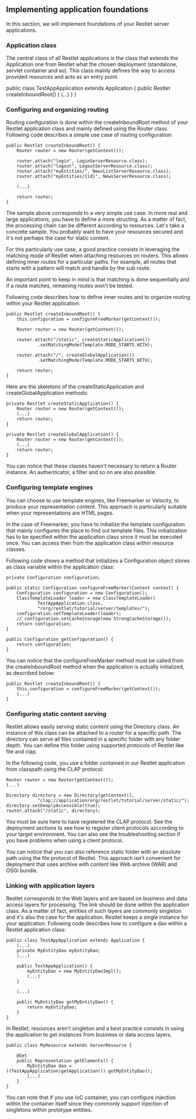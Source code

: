 ## Implementing application foundations ##

In this section, we will implement foundations of your Restlet server applications.

### Application class ###

The central class of all Restlet applications is the class that extends the Application one from
Restlet what the chosen deployment (standalone, servlet container and so). This class mainly
defines the way to access provided resources and acts as an entry point.



public class TestAppApplication extends Application {
    public Restlet createInboundRoot() {
        (...)
    }
}

### Configuring and organizing routing ###

Routing configuration is done within the createInboundRoot method of your Restlet application class
and mainly defined using the Router class. Following code describes a simple use case of routing
configuration:

    public Restlet createInboundRoot() {
        Router router = new Router(getContext());

        router.attach("login", LoginServerResource.class);
        router.attach("logout", LogoutServerResource.class);
        router.attach("myEntities/", NewsListServerResource.class);
        router.attach("myEntities/{id}", NewsServerResource.class);

        (...)

        return router;
    }

The sample above corresponds to a very simple use case. In more real and large applications, you have
to define a more structing. As a matter of fact, the processing chain can be different according to
resources. Let's take a concrete sample. You probably want to have your resources secured and it's
not perhaps the case for static content.

For this particularly use case, a good practice consists in leveraging the matching mode of Restlet
when attaching resources on routers. This allows defining inner routes for a particular paths. For
example, all routes that starts with a pattern will match and handle by the sub route.

An important point to keep in mind is that matching is done sequentially and if a route matches,
remaining routes won't be tested.

Following code describes how to define inner routes and to organize routing within your Restlet
application:

    public Restlet createInboundRoot() {
        this.configuration = configureFreeMarker(getContext());

        Router router = new Router(getContext());

        router.attach("/static", createStaticApplication())
                .setMatchingMode(Template.MODE_STARTS_WITH);

        router.attach("/", createGlobalApplication())
                .setMatchingMode(Template.MODE_STARTS_WITH);

        return router;
    }


Here are the skeletons of the createStaticApplication and createGlobalApplication methods:

    private Restlet createStaticApplication() {
        Router router = new Router(getContext());
        (...)
        return router;
    }

    private Restlet createGlobalApplication() {
        Router router = new Router(getContext());
        (...)
        return router;
    }

You can notice that these classes haven't necessary to return a Router instance. An authenticator, a
filter and so on are also possible.

### Configuring template engines ###

You can choose to use template engines, like Freemarker or Velocity, to produce your representation
content. This approach is particularly suitable when your representations are HTML pages.

In the case of Freemarker, you have to initialize the template configuration that mainly configures
the place to find out template files. This initialization has to be specified within the application
class since it must be executed once. You can access then from the application class within
resource classes.

Following code shows a method that initializes a Configuration object stores as class variable within
the application class:

    private Configuration configuration;

    public static Configuration configureFreeMarker(Context context) {
        Configuration configuration = new Configuration();
        ClassTemplateLoader loader = new ClassTemplateLoader(
                TestAppApplication.class,
                "/org/restlet/tutorial/server/templates/");
        configuration.setTemplateLoader(loader);
        // configuration.setCacheStorage(new StrongCacheStorage());
        return configuration;
    }

    public Configuration getConfiguration() {
        return configuration;
    }

You can notice that the configureFreeMarker method must be called from the createInboundRoot method
when the application is actually initialized, as described below:

    public Restlet createInboundRoot() {
        this.configuration = configureFreeMarker(getContext());
        (...)
    }

### Configuring static content serving ###

Restlet allows easily serving static content using the Directory class. An instance of this class
can be attached to a router for a specific path. The directory can serve all files contained in
a specific folder with any folder depth. You can define this folder using supported protocols of
Restlet like file and clap.

In the following code, you use a folder contained in our Restlet application from classpath using
the CLAP protocol:

    Router router = new Router(getContext());
    (...)

    Directory directory = new Directory(getContext(),
                "clap://application/org/restlet/tutorial/server/static/");
    directory.setDeeplyAccessible(true);
    router.attach("/static", directory);

You must be sure here to have registered the CLAP protocol. See the deployment sections to see how
to register client protocols azccording to your target environment. You can also see the troubleshooting
section if you have problems when using a client protocol.

You can notice that you can also reference static folder with an absolute path using the file protocol
of Restlet. This approach isn't convenient for deployment that uses archive with content like Web archive
(WAR) and OSGi bundle.

### Linking with application layers ###

Restlet corresponds to the Web layers and are based on business and data access layers for processing. The
link should be done within the application class. As a matter of fact, entities of such layers are commonly
singleton and it's also the case for the application. Restlet keeps a single instance for your application.
Following code describes how to configure a dao within a Restlet application class:

    public class TestAppApplication extends Application {
        (...)
        private MyEntityDao myEntityDao;
        (...)

        public TestAppApplication() {
            myEntityDao = new MyEntityDaoImpl();
            (...)
        }

        (...)

        public MyEntityDao getMyEntityDao() {
            return myEntityDao;
        }
    }

In Restlet, resources aren't singleton and a best practice consists in using the application to get
instances from business or data access layers.

    public class MyResource extends ServerResource {

        @Get
        public Representation getElements() {
            MyEntityDao dao = ((TestAppApplication)getApplication()).getMyEntityDao();
            (...)
        }
    }

You can note that if you use IoC container, you can configure injection within the container itself
since they commonly support injection of singletons within prototype entities.
